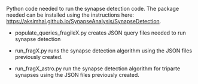 Python code needed to run the synapse detection code.  The package needed can be installed using the instructions here: https://aksimhal.github.io/SynapseAnalysis/SynapseDetection. 

- populate_queries_fragileX.py creates JSON query files needed to run synapse detection 

- run_fragX.py runs the synapse detection algorithm using the JSON files previously created. 

- run_fragX_astro.py run the synapse detection algorithm for triparte synapses using the JSON files previously created. 

